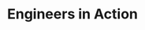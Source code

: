 ---
layout: simple-page
permalink: /engineers-in-action/
breadcrumb: Engineers in Action
title: Engineers in Action
---